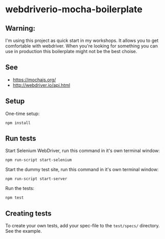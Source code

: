 # webdriverio-mocha-boilerplate

## Warning: 
I'm using this project as quick start in my workshops. It allows you to get comfortable with webdriver.
When you're looking for something you can use in production this boilerplate might not be the best choise. 

## See
- https://mochajs.org/
- http://webdriver.io/api.html

## Setup
One-time setup:
```
npm install
```

## Run tests

Start Selenium WebDriver, run this command in it's own terminal window:
```
npm run-script start-selenium
```

Start the dummy test site, run this command in it's own terminal window:
```
npm run-script start-server
```

Run the tests:
```
npm test
```

## Creating tests
To create your own tests, add your spec-file to the `test/specs/` directory. See the example.

